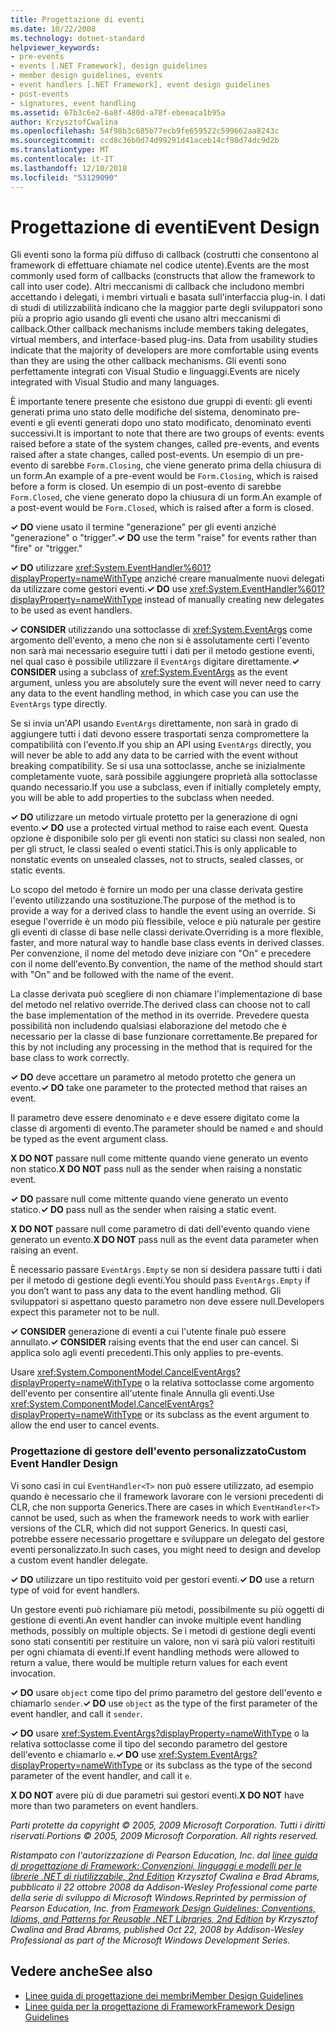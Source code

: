 ```yaml
---
title: Progettazione di eventi
ms.date: 10/22/2008
ms.technology: dotnet-standard
helpviewer_keywords:
- pre-events
- events [.NET Framework], design guidelines
- member design guidelines, events
- event handlers [.NET Framework], event design guidelines
- post-events
- signatures, event handling
ms.assetid: 67b3c6e2-6a8f-480d-a78f-ebeeaca1b95a
author: KrzysztofCwalina
ms.openlocfilehash: 54f98b3c685b77ecb9fe659522c599662aa8243c
ms.sourcegitcommit: ccd8c36b0d74d99291d41aceb14cf98d74dc9d2b
ms.translationtype: MT
ms.contentlocale: it-IT
ms.lasthandoff: 12/10/2018
ms.locfileid: "53129090"
---
```

# <a name="event-design"></a><span data-ttu-id="b0562-102">Progettazione di eventi</span><span class="sxs-lookup"><span data-stu-id="b0562-102">Event Design</span></span>
<span data-ttu-id="b0562-103">Gli eventi sono la forma più diffuso di callback (costrutti che consentono al framework di effettuare chiamate nel codice utente).</span><span class="sxs-lookup"><span data-stu-id="b0562-103">Events are the most commonly used form of callbacks (constructs that allow the framework to call into user code).</span></span> <span data-ttu-id="b0562-104">Altri meccanismi di callback che includono membri accettando i delegati, i membri virtuali e basata sull'interfaccia plug-in. I dati di studi di utilizzabilità indicano che la maggior parte degli sviluppatori sono più a proprio agio usando gli eventi che usano altri meccanismi di callback.</span><span class="sxs-lookup"><span data-stu-id="b0562-104">Other callback mechanisms include members taking delegates, virtual members, and interface-based plug-ins. Data from usability studies indicate that the majority of developers are more comfortable using events than they are using the other callback mechanisms.</span></span> <span data-ttu-id="b0562-105">Gli eventi sono perfettamente integrati con Visual Studio e linguaggi.</span><span class="sxs-lookup"><span data-stu-id="b0562-105">Events are nicely integrated with Visual Studio and many languages.</span></span>  
  
 <span data-ttu-id="b0562-106">È importante tenere presente che esistono due gruppi di eventi: gli eventi generati prima uno stato delle modifiche del sistema, denominato pre- eventi e gli eventi generati dopo uno stato modificato, denominato eventi successivi.</span><span class="sxs-lookup"><span data-stu-id="b0562-106">It is important to note that there are two groups of events: events raised before a state of the system changes, called pre-events, and events raised after a state changes, called post-events.</span></span> <span data-ttu-id="b0562-107">Un esempio di un pre-evento di sarebbe `Form.Closing`, che viene generato prima della chiusura di un form.</span><span class="sxs-lookup"><span data-stu-id="b0562-107">An example of a pre-event would be `Form.Closing`, which is raised before a form is closed.</span></span> <span data-ttu-id="b0562-108">Un esempio di un post-evento di sarebbe `Form.Closed`, che viene generato dopo la chiusura di un form.</span><span class="sxs-lookup"><span data-stu-id="b0562-108">An example of a post-event would be `Form.Closed`, which is raised after a form is closed.</span></span>  
  
 <span data-ttu-id="b0562-109">**✓ DO** viene usato il termine "generazione" per gli eventi anziché "generazione" o "trigger".</span><span class="sxs-lookup"><span data-stu-id="b0562-109">**✓ DO** use the term "raise" for events rather than "fire" or "trigger."</span></span>  
  
 <span data-ttu-id="b0562-110">**✓ DO** utilizzare <xref:System.EventHandler%601?displayProperty=nameWithType> anziché creare manualmente nuovi delegati da utilizzare come gestori eventi.</span><span class="sxs-lookup"><span data-stu-id="b0562-110">**✓ DO** use <xref:System.EventHandler%601?displayProperty=nameWithType> instead of manually creating new delegates to be used as event handlers.</span></span>  
  
 <span data-ttu-id="b0562-111">**✓ CONSIDER** utilizzando una sottoclasse di <xref:System.EventArgs> come argomento dell'evento, a meno che non si è assolutamente certi l'evento non sarà mai necessario eseguire tutti i dati per il metodo gestione eventi, nel qual caso è possibile utilizzare il `EventArgs` digitare direttamente.</span><span class="sxs-lookup"><span data-stu-id="b0562-111">**✓ CONSIDER** using a subclass of <xref:System.EventArgs> as the event argument, unless you are absolutely sure the event will never need to carry any data to the event handling method, in which case you can use the `EventArgs` type directly.</span></span>  
  
 <span data-ttu-id="b0562-112">Se si invia un'API usando `EventArgs` direttamente, non sarà in grado di aggiungere tutti i dati devono essere trasportati senza compromettere la compatibilità con l'evento.</span><span class="sxs-lookup"><span data-stu-id="b0562-112">If you ship an API using `EventArgs` directly, you will never be able to add any data to be carried with the event without breaking compatibility.</span></span> <span data-ttu-id="b0562-113">Se si usa una sottoclasse, anche se inizialmente completamente vuote, sarà possibile aggiungere proprietà alla sottoclasse quando necessario.</span><span class="sxs-lookup"><span data-stu-id="b0562-113">If you use a subclass, even if initially completely empty, you will be able to add properties to the subclass when needed.</span></span>  
  
 <span data-ttu-id="b0562-114">**✓ DO** utilizzare un metodo virtuale protetto per la generazione di ogni evento.</span><span class="sxs-lookup"><span data-stu-id="b0562-114">**✓ DO** use a protected virtual method to raise each event.</span></span> <span data-ttu-id="b0562-115">Questa opzione è disponibile solo per gli eventi non statici su classi non sealed, non per gli struct, le classi sealed o eventi statici.</span><span class="sxs-lookup"><span data-stu-id="b0562-115">This is only applicable to nonstatic events on unsealed classes, not to structs, sealed classes, or static events.</span></span>  
  
 <span data-ttu-id="b0562-116">Lo scopo del metodo è fornire un modo per una classe derivata gestire l'evento utilizzando una sostituzione.</span><span class="sxs-lookup"><span data-stu-id="b0562-116">The purpose of the method is to provide a way for a derived class to handle the event using an override.</span></span> <span data-ttu-id="b0562-117">Si esegue l'override è un modo più flessibile, veloce e più naturale per gestire gli eventi di classe di base nelle classi derivate.</span><span class="sxs-lookup"><span data-stu-id="b0562-117">Overriding is a more flexible, faster, and more natural way to handle base class events in derived classes.</span></span> <span data-ttu-id="b0562-118">Per convenzione, il nome del metodo deve iniziare con "On" e precedere con il nome dell'evento.</span><span class="sxs-lookup"><span data-stu-id="b0562-118">By convention, the name of the method should start with "On" and be followed with the name of the event.</span></span>  
  
 <span data-ttu-id="b0562-119">La classe derivata può scegliere di non chiamare l'implementazione di base del metodo nel relativo override.</span><span class="sxs-lookup"><span data-stu-id="b0562-119">The derived class can choose not to call the base implementation of the method in its override.</span></span> <span data-ttu-id="b0562-120">Prevedere questa possibilità non includendo qualsiasi elaborazione del metodo che è necessario per la classe di base funzionare correttamente.</span><span class="sxs-lookup"><span data-stu-id="b0562-120">Be prepared for this by not including any processing in the method that is required for the base class to work correctly.</span></span>  
  
 <span data-ttu-id="b0562-121">**✓ DO** deve accettare un parametro al metodo protetto che genera un evento.</span><span class="sxs-lookup"><span data-stu-id="b0562-121">**✓ DO** take one parameter to the protected method that raises an event.</span></span>  
  
 <span data-ttu-id="b0562-122">Il parametro deve essere denominato `e` e deve essere digitato come la classe di argomenti di evento.</span><span class="sxs-lookup"><span data-stu-id="b0562-122">The parameter should be named `e` and should be typed as the event argument class.</span></span>  
  
 <span data-ttu-id="b0562-123">**X DO NOT** passare null come mittente quando viene generato un evento non statico.</span><span class="sxs-lookup"><span data-stu-id="b0562-123">**X DO NOT** pass null as the sender when raising a nonstatic event.</span></span>  
  
 <span data-ttu-id="b0562-124">**✓ DO** passare null come mittente quando viene generato un evento statico.</span><span class="sxs-lookup"><span data-stu-id="b0562-124">**✓ DO** pass null as the sender when raising a static event.</span></span>  
  
 <span data-ttu-id="b0562-125">**X DO NOT** passare null come parametro di dati dell'evento quando viene generato un evento.</span><span class="sxs-lookup"><span data-stu-id="b0562-125">**X DO NOT** pass null as the event data parameter when raising an event.</span></span>  
  
 <span data-ttu-id="b0562-126">È necessario passare `EventArgs.Empty` se non si desidera passare tutti i dati per il metodo di gestione degli eventi.</span><span class="sxs-lookup"><span data-stu-id="b0562-126">You should pass `EventArgs.Empty` if you don’t want to pass any data to the event handling method.</span></span> <span data-ttu-id="b0562-127">Gli sviluppatori si aspettano questo parametro non deve essere null.</span><span class="sxs-lookup"><span data-stu-id="b0562-127">Developers expect this parameter not to be null.</span></span>  
  
 <span data-ttu-id="b0562-128">**✓ CONSIDER** generazione di eventi a cui l'utente finale può essere annullato.</span><span class="sxs-lookup"><span data-stu-id="b0562-128">**✓ CONSIDER** raising events that the end user can cancel.</span></span> <span data-ttu-id="b0562-129">Si applica solo agli eventi precedenti.</span><span class="sxs-lookup"><span data-stu-id="b0562-129">This only applies to pre-events.</span></span>  
  
 <span data-ttu-id="b0562-130">Usare <xref:System.ComponentModel.CancelEventArgs?displayProperty=nameWithType> o la relativa sottoclasse come argomento dell'evento per consentire all'utente finale Annulla gli eventi.</span><span class="sxs-lookup"><span data-stu-id="b0562-130">Use <xref:System.ComponentModel.CancelEventArgs?displayProperty=nameWithType> or its subclass as the event argument to allow the end user to cancel events.</span></span>  
  
### <a name="custom-event-handler-design"></a><span data-ttu-id="b0562-131">Progettazione di gestore dell'evento personalizzato</span><span class="sxs-lookup"><span data-stu-id="b0562-131">Custom Event Handler Design</span></span>  
 <span data-ttu-id="b0562-132">Vi sono casi in cui `EventHandler<T>` non può essere utilizzato, ad esempio quando è necessario che il framework lavorare con le versioni precedenti di CLR, che non supporta Generics.</span><span class="sxs-lookup"><span data-stu-id="b0562-132">There are cases in which `EventHandler<T>` cannot be used, such as when the framework needs to work with earlier versions of the CLR, which did not support Generics.</span></span> <span data-ttu-id="b0562-133">In questi casi, potrebbe essere necessario progettare e sviluppare un delegato del gestore eventi personalizzato.</span><span class="sxs-lookup"><span data-stu-id="b0562-133">In such cases, you might need to design and develop a custom event handler delegate.</span></span>  
  
 <span data-ttu-id="b0562-134">**✓ DO** utilizzare un tipo restituito void per gestori eventi.</span><span class="sxs-lookup"><span data-stu-id="b0562-134">**✓ DO** use a return type of void for event handlers.</span></span>  
  
 <span data-ttu-id="b0562-135">Un gestore eventi può richiamare più metodi, possibilmente su più oggetti di gestione di eventi.</span><span class="sxs-lookup"><span data-stu-id="b0562-135">An event handler can invoke multiple event handling methods, possibly on multiple objects.</span></span> <span data-ttu-id="b0562-136">Se i metodi di gestione degli eventi sono stati consentiti per restituire un valore, non vi sarà più valori restituiti per ogni chiamata di eventi.</span><span class="sxs-lookup"><span data-stu-id="b0562-136">If event handling methods were allowed to return a value, there would be multiple return values for each event invocation.</span></span>  
  
 <span data-ttu-id="b0562-137">**✓ DO** usare `object` come tipo del primo parametro del gestore dell'evento e chiamarlo `sender`.</span><span class="sxs-lookup"><span data-stu-id="b0562-137">**✓ DO** use `object` as the type of the first parameter of the event handler, and call it `sender`.</span></span>  
  
 <span data-ttu-id="b0562-138">**✓ DO** usare <xref:System.EventArgs?displayProperty=nameWithType> o la relativa sottoclasse come il tipo del secondo parametro del gestore dell'evento e chiamarlo `e`.</span><span class="sxs-lookup"><span data-stu-id="b0562-138">**✓ DO** use <xref:System.EventArgs?displayProperty=nameWithType> or its subclass as the type of the second parameter of the event handler, and call it `e`.</span></span>  
  
 <span data-ttu-id="b0562-139">**X DO NOT** avere più di due parametri sui gestori eventi.</span><span class="sxs-lookup"><span data-stu-id="b0562-139">**X DO NOT** have more than two parameters on event handlers.</span></span>  
  
 <span data-ttu-id="b0562-140">*Parti protette da copyright © 2005, 2009 Microsoft Corporation. Tutti i diritti riservati.*</span><span class="sxs-lookup"><span data-stu-id="b0562-140">*Portions © 2005, 2009 Microsoft Corporation. All rights reserved.*</span></span>  
  
 <span data-ttu-id="b0562-141">*Ristampato con l'autorizzazione di Pearson Education, Inc. dal [linee guida di progettazione di Framework: Convenzioni, linguaggi e modelli per le librerie .NET di riutilizzabile, 2nd Edition](https://www.informit.com/store/framework-design-guidelines-conventions-idioms-and-9780321545619) Krzysztof Cwalina e Brad Abrams, pubblicato il 22 ottobre 2008 da Addison-Wesley Professional come parte della serie di sviluppo di Microsoft Windows.*</span><span class="sxs-lookup"><span data-stu-id="b0562-141">*Reprinted by permission of Pearson Education, Inc. from [Framework Design Guidelines: Conventions, Idioms, and Patterns for Reusable .NET Libraries, 2nd Edition](https://www.informit.com/store/framework-design-guidelines-conventions-idioms-and-9780321545619) by Krzysztof Cwalina and Brad Abrams, published Oct 22, 2008 by Addison-Wesley Professional as part of the Microsoft Windows Development Series.*</span></span>  
  
## <a name="see-also"></a><span data-ttu-id="b0562-142">Vedere anche</span><span class="sxs-lookup"><span data-stu-id="b0562-142">See also</span></span>

- [<span data-ttu-id="b0562-143">Linee guida di progettazione dei membri</span><span class="sxs-lookup"><span data-stu-id="b0562-143">Member Design Guidelines</span></span>](../../../docs/standard/design-guidelines/member.md)  
- [<span data-ttu-id="b0562-144">Linee guida per la progettazione di Framework</span><span class="sxs-lookup"><span data-stu-id="b0562-144">Framework Design Guidelines</span></span>](../../../docs/standard/design-guidelines/index.md)

